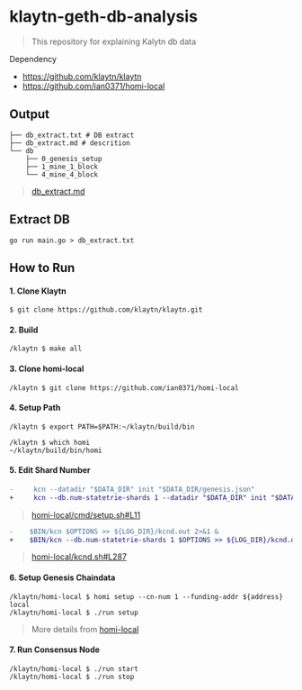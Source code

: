 # klaytn-geth-db-analysis

> This repository for explaining Kalytn db data

Dependency
- https://github.com/klaytn/klaytn
- https://github.com/ian0371/homi-local

## Output

```shell
├── db_extract.txt # DB extract
├── db_extract.md # descrition
└── db
    ├── 0_genesis_setup
    ├── 1_mine_1_block
    └── 4_mine_4_block
```
> [db_extract.md](./db_extract.md)

## Extract DB

```
go run main.go > db_extract.txt
```

## How to Run

#### 1. Clone Klaytn

```shell
$ git clone https://github.com/klaytn/klaytn.git
```

#### 2. Build

```shell
/klaytn $ make all
```

#### 3. Clone homi-local

```shell
/klaytn $ git clone https://github.com/ian0371/homi-local
```
 
#### 4. Setup Path
```shell
/klaytn $ export PATH=$PATH:~/klaytn/build/bin

/klaytn $ which homi
~/klaytn/build/bin/homi
```

#### 5. Edit Shard Number


```diff
-     kcn --datadir "$DATA_DIR" init "$DATA_DIR/genesis.json"
+     kcn --db.num-statetrie-shards 1 --datadir "$DATA_DIR" init "$DATA_DIR/genesis.json"
```
> [homi-local/cmd/setup.sh#L11](https://github.com/ian0371/homi-local/blob/main/cmd/setup.sh#L11)


```diff
-    $BIN/kcn $OPTIONS >> ${LOG_DIR}/kcnd.out 2>&1 &
+    $BIN/kcn --db.num-statetrie-shards 1 $OPTIONS >> ${LOG_DIR}/kcnd.out 2>&1 &
```
> [homi-local/kcnd.sh#L287](https://github.com/ian0371/homi-local/blob/main/kcnd#L287)

#### 6. Setup Genesis Chaindata
```shell
/klaytn/homi-local $ homi setup --cn-num 1 --funding-addr ${address} local
/klaytn/homi-local $ ./run setup
```
> More details from [homi-local](https://github.com/ian0371/homi-local)

#### 7. Run Consensus Node

```shell
/klaytn/homi-local $ ./run start
/klaytn/homi-local $ ./run stop
```
